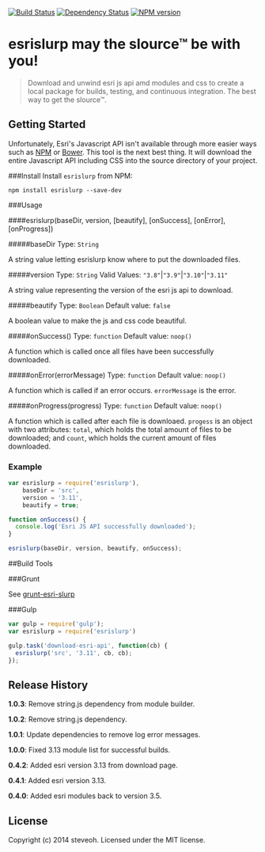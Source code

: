 [![Build Status](https://travis-ci.org/steveoh/esrislurp.svg?branch=master)](https://travis-ci.org/steveoh/esrislurp)
[![Dependency Status](https://gemnasium.com/steveoh/esrislurp.svg)](https://gemnasium.com/steveoh/esrislurp)
[![NPM version](https://badge.fury.io/js/esrislurp.svg)](http://badge.fury.io/js/esrislurp)
# esrislurp may the slource™ be with you!

> Download and unwind esri js api amd modules and css to create a local package for builds, testing, and continuous integration. The best way to get the slource™.

## Getting Started
Unfortunately, Esri's Javascript API isn't available through more easier ways such as [NPM](https://www.npmjs.org/) or [Bower](http://bower.io/).  This tool is the next best thing.  It will download the entire Javascript API including CSS into the source directory of your project.


###Install
Install `esrislurp` from NPM:

```shell
npm install esrislurp --save-dev
```

###Usage

####esrislurp(baseDir, version, [beautify], [onSuccess], [onError], [onProgress])

#####baseDir
Type: `String`

A string value letting esrislurp know where to put the downloaded files.


#####version
Type: `String`
Valid Values: `"3.8"`|`"3.9"`|`"3.10"`|`"3.11"`

A string value representing the version of the esri js api to download.


#####beautify
Type: `Boolean`
Default value: `false`

A boolean value to make the js and css code beautiful.

#####onSuccess()
Type: `function`
Default value: `noop()`

A function which is called once all files have been successfully downloaded.

#####onError(errorMessage)
Type: `function`
Default value: `noop()`

A function which is called if an error occurs.  ``errorMessage`` is the error.  

#####onProgress(progress)
Type: `function`
Default value: `noop()`

A function which is called after each file is downloaed.  ``progess`` is an object with two attributes: `total`, which holds the total amount of files to be downloaded; and `count`, which holds the current amount of files downloaded.


### Example
```javascript
var esrislurp = require('esrislurp'),
    baseDir = 'src',
    version = '3.11',
    beautify = true;

function onSuccess() {
  console.log('Esri JS API successfully downloaded');
}

esrislurp(baseDir, version, beautify, onSuccess);
```

##Build Tools

###Grunt

See [grunt-esri-slurp](https://www.npmjs.org/package/grunt-esri-slurp)

###Gulp
```javascript
var gulp = require('gulp');
var esrislurp = require('esrislurp')

gulp.task('download-esri-api', function(cb) {
  esrislurp('src', '3.11', cb, cb);
});
```

## Release History
**1.0.3**: Remove string.js dependency from module builder.

**1.0.2**: Remove string.js dependency.

**1.0.1**: Update dependencies to remove log error messages.  

**1.0.0**: Fixed 3.13 module list for successful builds.  

**0.4.2**: Added esri version 3.13 from download page.  

**0.4.1**: Added esri version 3.13.  

**0.4.0**: Added esri modules back to version 3.5.  

## License
Copyright (c) 2014 steveoh. Licensed under the MIT license.
